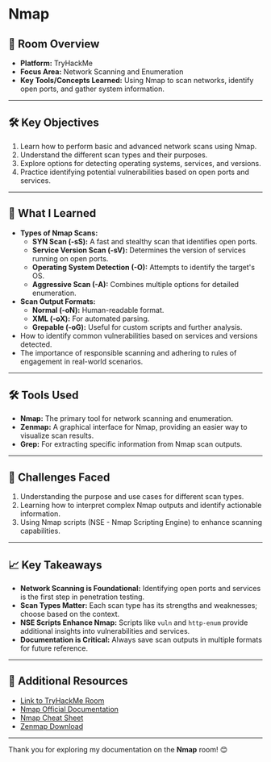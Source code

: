 # Nmap

## 🌟 Room Overview
- **Platform:** TryHackMe
- **Focus Area:** Network Scanning and Enumeration
- **Key Tools/Concepts Learned:** Using Nmap to scan networks, identify open ports, and gather system information.

---

## 🛠 Key Objectives
1. Learn how to perform basic and advanced network scans using Nmap.
2. Understand the different scan types and their purposes.
3. Explore options for detecting operating systems, services, and versions.
4. Practice identifying potential vulnerabilities based on open ports and services.

---

## 📘 What I Learned
- **Types of Nmap Scans:**
  - **SYN Scan (-sS):** A fast and stealthy scan that identifies open ports.
  - **Service Version Scan (-sV):** Determines the version of services running on open ports.
  - **Operating System Detection (-O):** Attempts to identify the target's OS.
  - **Aggressive Scan (-A):** Combines multiple options for detailed enumeration.
- **Scan Output Formats:**
  - **Normal (-oN):** Human-readable format.
  - **XML (-oX):** For automated parsing.
  - **Grepable (-oG):** Useful for custom scripts and further analysis.
- How to identify common vulnerabilities based on services and versions detected.
- The importance of responsible scanning and adhering to rules of engagement in real-world scenarios.

---

## 🛠 Tools Used
- **Nmap:** The primary tool for network scanning and enumeration.
- **Zenmap:** A graphical interface for Nmap, providing an easier way to visualize scan results.
- **Grep:** For extracting specific information from Nmap scan outputs.

---

## 🧠 Challenges Faced
1. Understanding the purpose and use cases for different scan types.
2. Learning how to interpret complex Nmap outputs and identify actionable information.
3. Using Nmap scripts (NSE - Nmap Scripting Engine) to enhance scanning capabilities.

---

## 📈 Key Takeaways
- **Network Scanning is Foundational:** Identifying open ports and services is the first step in penetration testing.
- **Scan Types Matter:** Each scan type has its strengths and weaknesses; choose based on the context.
- **NSE Scripts Enhance Nmap:** Scripts like `vuln` and `http-enum` provide additional insights into vulnerabilities and services.
- **Documentation is Critical:** Always save scan outputs in multiple formats for future reference.

---

## 🔗 Additional Resources
- [Link to TryHackMe Room](https://tryhackme.com/room/nmap)
- [Nmap Official Documentation](https://nmap.org/book/man.html)
- [Nmap Cheat Sheet](https://hackertarget.com/nmap-cheatsheet/)
- [Zenmap Download](https://nmap.org/zenmap/)

---

Thank you for exploring my documentation on the **Nmap** room! 😊
